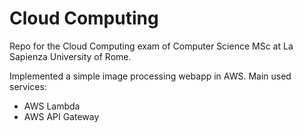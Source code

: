 # Cloud Computing
Repo for the Cloud Computing exam of Computer Science MSc at La Sapienza University of Rome.

Implemented a simple image processing webapp in AWS.
Main used services:
- AWS Lambda
- AWS API Gateway
